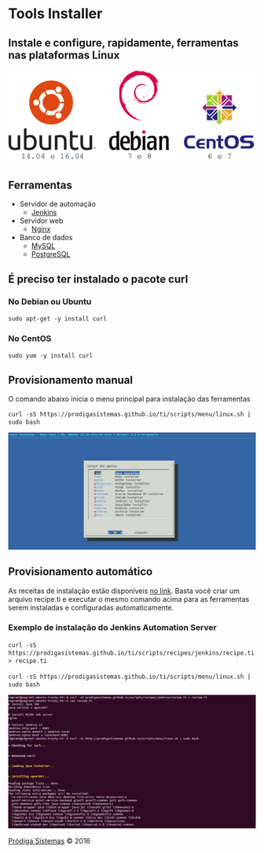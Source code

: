 # Tools Installer

## Instale e configure, rapidamente, ferramentas nas plataformas Linux
![Linux support](images/linux_support.png)

## Ferramentas
* Servidor de automação
  * [Jenkins](https://jenkins.io/)
* Servidor web
  * [Nginx](https://www.nginx.com/)
* Banco de dados
  * [MySQL](https://www.mysql.com/)
  * [PostgreSQL](https://www.postgresql.org/)

## É preciso ter instalado o pacote curl

### No Debian ou Ubuntu
    sudo apt-get -y install curl

### No CentOS
    sudo yum -y install curl

## Provisionamento manual

O comando abaixo inicia o menu principal para instalação das ferramentas

    curl -sS https://prodigasistemas.github.io/ti/scripts/menu/linux.sh | sudo bash

![manual installer](images/tools-installer-manual.png)

## Provisionamento automático

As receitas de instalação estão disponíveis [no link](https://github.com/prodigasistemas/prodigasistemas.github.io/tree/master/scripts/recipes). Basta você criar um arquivo recipe.ti e executar o mesmo comando acima para as ferramentas serem instaladas e configuradas automaticamente.

### Exemplo de instalação do Jenkins Automation Server

    curl -sS https://prodigasistemas.github.io/ti/scripts/recipes/jenkins/recipe.ti > recipe.ti

    curl -sS https://prodigasistemas.github.io/ti/scripts/menu/linux.sh | sudo bash

![automatic installer](images/tools-installer-automatic.png)

[Pródiga Sistemas](http://www.prodigasistemas.com.br) © 2016
